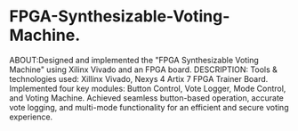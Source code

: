 # FPGA-Synthesizable-Voting-Machine.
ABOUT:Designed and implemented the "FPGA Synthesizable Voting Machine" using Xilinx Vivado and an FPGA board.
DESCRIPTION: Tools & technologies used: Xillinx Vivado, Nexys 4 Artix 7 FPGA Trainer Board. Implemented four key modules: Button Control, Vote Logger, Mode Control, and Voting Machine. Achieved seamless button-based operation, accurate vote logging, and multi-mode functionality for an efficient and secure voting experience.
